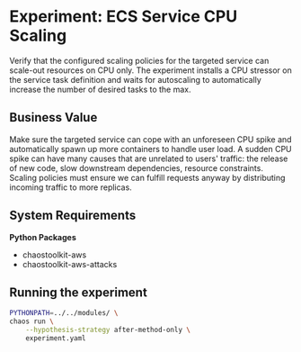 # Experiment: ECS Service CPU Scaling

Verify that the configured scaling policies for the targeted service can scale-out resources on CPU only.
The experiment installs a CPU stressor on the service task definition and waits for autoscaling to automatically increase the number of desired tasks to the max.

## Business Value

Make sure the targeted service can cope with an unforeseen CPU spike and automatically spawn up more containers to handle user load.
A sudden CPU spike can have many causes that are unrelated to users' traffic: the release of new code, slow downstream dependencies, resource constraints. Scaling policies must ensure we can fulfill requests anyway by distributing incoming traffic to more replicas.

## System Requirements

**Python Packages**

* chaostoolkit-aws
* chaostoolkit-aws-attacks

## Running the experiment

```bash
PYTHONPATH=../../modules/ \
chaos run \
    --hypothesis-strategy after-method-only \
    experiment.yaml
```

